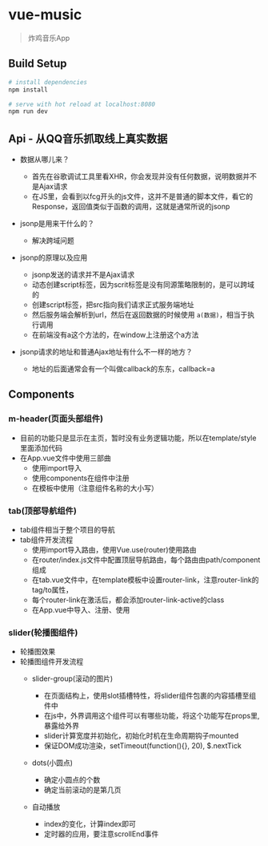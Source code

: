 # vue-music

> 炸鸡音乐App

## Build Setup

``` bash
# install dependencies
npm install

# serve with hot reload at localhost:8080
npm run dev

```

## Api - 从QQ音乐抓取线上真实数据

* 数据从哪儿来？
    * 首先在谷歌调试工具里看XHR，你会发现并没有任何数据，说明数据并不是Ajax请求
    * 在JS里，会看到以fcg开头的js文件，这并不是普通的脚本文件，看它的Response，返回值类似于函数的调用，这就是通常所说的jsonp

* jsonp是用来干什么的？
    * 解决跨域问题

* jsonp的原理以及应用
    * jsonp发送的请求并不是Ajax请求
    * 动态创建script标签，因为scrit标签是没有同源策略限制的，是可以跨域的
    * 创建script标签，把src指向我们请求正式服务端地址
    * 然后服务端会解析到url，然后在返回数据的时候使用 `a(数据)`，相当于执行调用
    * 在前端没有a这个方法的，在window上注册这个a方法

* jsonp请求的地址和普通Ajax地址有什么不一样的地方？
    * 地址的后面通常会有一个叫做callback的东东，callback=a

## Components

### m-header(页面头部组件)

* 目前的功能只是显示在主页，暂时没有业务逻辑功能，所以在template/style里面添加代码
* 在App.vue文件中使用三部曲
    * 使用import导入
    * 使用components在组件中注册
    * 在模板中使用（注意组件名称的大小写）

### tab(顶部导航组件)
* tab组件相当于整个项目的导航
* tab组件开发流程
    * 使用import导入路由，使用Vue.use(router)使用路由
    * 在router/index.js文件中配置顶层导航路由，每个路由由path/component组成
    * 在tab.vue文件中，在template模板中设置router-link，注意router-link的tag/to属性，
    * 每个router-link在激活后，都会添加router-link-active的class
    * 在App.vue中导入、注册、使用

### slider(轮播图组件)
* 轮播图效果
* 轮播图组件开发流程
    * slider-group(滚动的图片)
        * 在页面结构上，使用slot插槽特性，将slider组件包裹的内容插槽至组件中
        * 在js中，外界调用这个组件可以有哪些功能，将这个功能写在props里,暴露给外界
        * slider计算宽度并初始化，初始化时机在生命周期钩子mounted
        * 保证DOM成功渲染，setTimeout(function(){}, 20), $.nextTick

    * dots(小圆点)
        * 确定小圆点的个数
        * 确定当前滚动的是第几页
    
    * 自动播放
        * index的变化，计算index即可
        * 定时器的应用，要注意scrollEnd事件